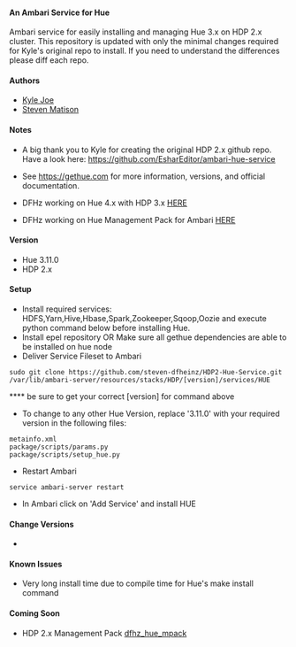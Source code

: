 #### An Ambari Service for Hue
Ambari service for easily installing and managing Hue 3.x on HDP 2.x cluster.  This repository is updated with only the minimal changes required
for Kyle's original repo to install.  If you need to understand the differences please diff each repo.

#### Authors
  - [Kyle Joe](https://github.com/EsharEditor)
  - [Steven Matison](https://github.com/steven-dfheinz)

#### Notes
- A big thank you to Kyle for creating the original HDP 2.x github repo. Have a look here:  https://github.com/EsharEditor/ambari-hue-service

- See https://gethue.com for more information, versions, and official documentation.
- DFHz working on Hue 4.x with HDP 3.x [HERE](https://github.com/steven-dfheinz/HDP3-Hue-Service)
- DFHz working on Hue Management Pack for Ambari [HERE](https://github.com/steven-dfheinz/dfhz_hue_mpack)

#### Version
- Hue 3.11.0
- HDP 2.x

#### Setup
- Install required services: HDFS,Yarn,Hive,Hbase,Spark,Zookeeper,Sqoop,Oozie and execute python command below before installing Hue.
- Install epel repository OR Make sure all gethue dependencies are able to be installed on hue node
- Deliver Service Fileset to Ambari   
``` 
sudo git clone https://github.com/steven-dfheinz/HDP2-Hue-Service.git /var/lib/ambari-server/resources/stacks/HDP/[version]/services/HUE
```
  **** be sure to get your correct [version] for command above
- To change to any other Hue Version, replace '3.11.0' with your required version in the following files:
```
metainfo.xml
package/scripts/params.py
package/scripts/setup_hue.py
```
- Restart Ambari
```
service ambari-server restart
```
- In Ambari click on 'Add Service' and install HUE

#### Change Versions
-


#### Known Issues
- Very long install time due to compile time for Hue's make install command

#### Coming Soon
- HDP 2.x Management Pack [dfhz_hue_mpack](https://github.com/steven-dfheinz/dfhz_hue_mpack)
